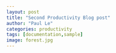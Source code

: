 ```yaml
---
layout: post
title: "Second Productivity Blog post"
author: "Paul Le"
categories: productivity
tags: [documentation,sample]
image: forest.jpg
---
```


